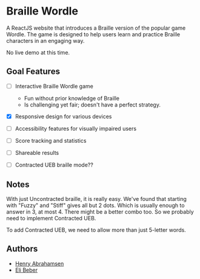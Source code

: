 # Braille Wordle

A ReactJS website that introduces a Braille version of the popular game Wordle. The game is designed to help users learn and practice Braille characters in an engaging way.


No live demo at this time.

## Goal Features
- [ ] Interactive Braille Wordle game
  - Fun without prior knowledge of Braille
  - Is challenging yet fair; doesn't have a perfect strategy.
- [X] Responsive design for various devices
- [ ] Accessibility features for visually impaired users
- [ ] Score tracking and statistics
- [ ] Shareable results
- [ ] Contracted UEB braille mode??


## Notes
With just Uncontracted braille, it is really easy. We've found that starting with "Fuzzy" and "Stiff" gives all but 2 dots. 
Which is usually enough to answer in 3, at most 4. There might be a better combo too. So we probably need to implement Contracted UEB.

To add Contracted UEB, we need to allow more than just 5-letter words.

## Authors
- [Henry Abrahamsen](https://github.com/hen1227)
- [Eli Beber](https://github.com/Trate318)
